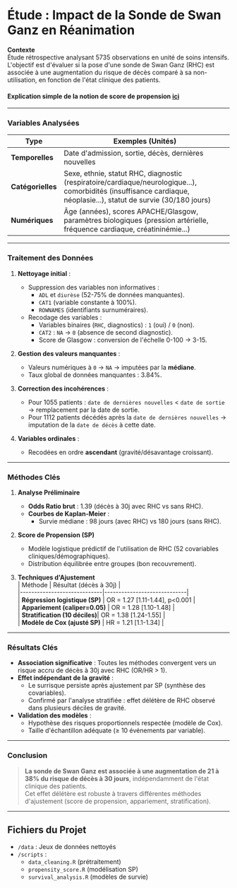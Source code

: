 
# Étude : Impact de la Sonde de Swan Ganz en Réanimation

**Contexte**  
Étude rétrospective analysant 5735 observations en unité de soins intensifs. L'objectif est d'évaluer si la pose d'une sonde de Swan Ganz (RHC) est associée à une augmentation du risque de décès comparé à sa non-utilisation, en fonction de l'état clinique des patients.

#### Explication simple de la notion de score de propension [ici](https://meddatamuse.github.io/propensity_score/)
---

### **Variables Analysées**  
| Type               | Exemples (Unités) |  
|--------------------|-------------------|  
| **Temporelles**    | Date d'admission, sortie, décès, dernières nouvelles |  
| **Catégorielles**  | Sexe, ethnie, statut RHC, diagnostic (respiratoire/cardiaque/neurologique...), comorbidités (insuffisance cardiaque, néoplasie...), statut de survie (30/180 jours) |  
| **Numériques**     | Âge (années), scores APACHE/Glasgow, paramètres biologiques (pression artérielle, fréquence cardiaque, créatininémie...) |  

---

### **Traitement des Données**  
1. **Nettoyage initial** :  
   - Suppression des variables non informatives :  
     - `ADL` et `diurèse` (52-75% de données manquantes).  
     - `CAT1` (variable constante à 100%).  
     - `ROWNAMES` (identifiants surnuméraires).  
   - Recodage des variables :  
     - Variables binaires (`RHC`, diagnostics) : `1` (oui) / `0` (non).  
     - `CAT2` : `NA` → `0` (absence de second diagnostic).  
     - Score de Glasgow : conversion de l'échelle 0-100 → 3-15.  

2. **Gestion des valeurs manquantes** :  
   - Valeurs numériques à `0` → `NA` → imputées par la **médiane**.  
   - Taux global de données manquantes : 3.84%.  

3. **Correction des incohérences** :  
   - Pour 1055 patients : `date de dernières nouvelles` < `date de sortie` → remplacement par la date de sortie.  
   - Pour 1112 patients décédés après la `date de dernières nouvelles` → imputation de la `date de décès` à cette date.  

4. **Variables ordinales** :  
   - Recodées en ordre **ascendant** (gravité/désavantage croissant).  

---

### **Méthodes Clés**  
1. **Analyse Préliminaire**  
   - **Odds Ratio brut** : 1.39 (décès à 30j avec RHC vs sans RHC).  
   - **Courbes de Kaplan-Meier** :  
     - Survie médiane : 98 jours (avec RHC) vs 180 jours (sans RHC).  

2. **Score de Propension (SP)**  
   - Modèle logistique prédictif de l'utilisation de RHC (52 covariables cliniques/démographiques).  
   - Distribution équilibrée entre groupes (bon recouvrement).  

3. **Techniques d'Ajustement**  
   | Méthode                     | Résultat (décès à 30j)       |  
   |-----------------------------|-----------------------------|  
   | **Régression logistique (SP)** | OR = 1.27 [1.11-1.44], p<0.001 |  
   | **Appariement (caliper=0.05)** | OR = 1.28 [1.10-1.48]        |  
   | **Stratification (10 déciles)**| OR = 1.38 [1.24-1.55]        |  
   | **Modèle de Cox (ajusté SP)**  | HR = 1.21 [1.1-1.34]          |  

---

### **Résultats Clés**  
- **Association significative** : Toutes les méthodes convergent vers un risque accru de décès à 30j avec RHC (OR/HR > 1).  
- **Effet indépendant de la gravité** :  
  - Le surrisque persiste après ajustement par SP (synthèse des covariables).  
  - Confirmé par l'analyse stratifiée : effet délétère de RHC observé dans plusieurs déciles de gravité.  
- **Validation des modèles** :  
  - Hypothèse des risques proportionnels respectée (modèle de Cox).  
  - Taille d'échantillon adéquate (≥ 10 événements par variable).  

---

### **Conclusion**  
> **La sonde de Swan Ganz est associée à une augmentation de 21 à 38% du risque de décès à 30 jours**, indépendamment de l'état clinique des patients.  
> Cet effet délétère est robuste à travers différentes méthodes d'ajustement (score de propension, appariement, stratification).

---
## Fichiers du Projet
- `/data` : Jeux de données nettoyés  
- `/scripts` :  
  - `data_cleaning.R` (prétraitement)  
  - `propensity_score.R` (modélisation SP)  
  - `survival_analysis.R` (modèles de survie)  
